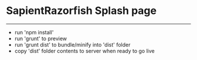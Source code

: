 # SapientRazorfish Splash page

---

- run 'npm install'
- run 'grunt' to preview
- run 'grunt dist' to bundle/minify into 'dist' folder
- copy 'dist' folder contents to server when ready to go live